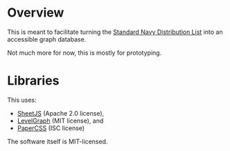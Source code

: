 # Overview

This is meant to facilitate turning the [Standard Navy Distribution
List](https://www.secnav.navy.mil/doni/SECNAV%20Manuals/Secretary%20of%20the%20Navy%20and%20Chief%20of%20Naval%20Operations%20Shore%20and%20Fleet%20Address%20Listings.xlsx)
into an accessible graph database.

Not much more for now, this is mostly for prototyping.

# Libraries

This uses:

* [SheetJS](https://github.com/SheetJS/sheetjs) (Apache 2.0 license),
* [LevelGraph](https://github.com/levelgraph/levelgraph) (MIT license), and
* [PaperCSS](https://www.getpapercss.com/) (ISC license)

The software itself is MIT-licensed.
